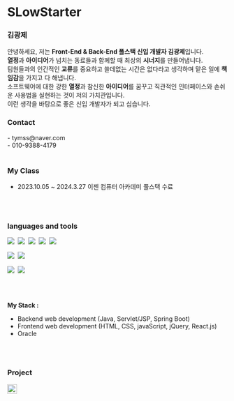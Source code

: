 <h1>SLowStarter</h1>
<h3>
  김광제
</h3>
<p>
   안녕하세요, 저는 <strong>Front-End & Back-End 풀스택 신입 개발자 김광제</strong>입니다. <br/>
   <strong>열정</strong>과 <strong>아이디어</strong>가 넘치는 동료들과 함께할 때 최상의 <strong>시너지</strong>를 만들어냅니다. <br/>
   팀원들과의 인간적인 <strong>교류</strong>를 중요하고 쓸데없는 시간은 없다라고 생각하며 맡은 일에 <strong>책임감</strong>을 가지고 다 해냅니다. <br/>
   소프트웨어에 대한 강한 <strong>열정</strong>과 참신한 <strong>아이디어</strong>를 꿈꾸고 직관적인 인터페이스와 손쉬운 사용법을 실현하는 것이 저의 가치관입니다. <br/>
   이런 생각을 바탕으로 좋은 신입 개발자가 되고 십습니다. <br/> 
</p>

<h3>
  Contact
</h3>
- tymss@naver.com <br>
- 010-9388-4179
<br>
<br>

<h3>
  My Class
</h3> 

- 2023.10.05 ~ 2024.3.27 이젠 컴퓨터 아카데미 풀스택 수료
<br /><br />
<br>

<h3>
    languages and tools
</h3>
<!-- 뱃지 사용방법 -->
  <!-- 뱃지 아이콘 사이트 -->
  <!--   <img src="https://img.shields.io/badge/{내용}-{배경 색깔}?style={스타일}&logo={로고이름}&logoColor={로고 색깔}"/> -->
  
<p><img src="https://img.shields.io/badge/HTML5-E34F26?style=flat&logo=html5&logoColor=white"/>&nbsp;&nbsp;<img src="https://img.shields.io/badge/CSS3-1572B6?style=flat&logo=css3&logoColor=white"/>&nbsp;&nbsp;<img src="https://img.shields.io/badge/JavaScript-gray?style=flat&logo=JavaScript&logoColor=F7DF1E"/>&nbsp;&nbsp;<img src="https://img.shields.io/badge/jQuery-0769AD?style=flat&logo=jQuery&logoColor=339933"/>&nbsp;&nbsp;<img src="https://img.shields.io/badge/React-white?style=flat&logo=React&logoColor=61DAFB"/></p>

<p><img src="https://img.shields.io/badge/Oracle-F80000?style=flat&logo=Oracle&logoColor=4479A1"/>&nbsp;&nbsp;<img src="https://img.shields.io/badge/JAVA-8F0000?style=flat&logo&logoColor=4479A1"/></p>

<p><img src="https://img.shields.io/badge/Notion-ffffff?style=flat&logo=Notion&logoColor=black"/>&nbsp;&nbsp;<img src="https://img.shields.io/badge/GitHub-gray?style=flat&logo=GitHub&logoColor=black"/>&nbsp;&nbsp;</p>
<br>
<br>

**My Stack :**  
- Backend web development (Java, Servlet/JSP, Spring Boot)
- Frontend web development (HTML, CSS, javaScript, jQuery, React.js)
- Oracle
<br>


<br />

### Project
<a href="#">
  <img align="left" alt="#" width="22px" src="#" />
</a>
